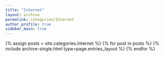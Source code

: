 ```yaml
---
title: "Internet"
layout: archive
permalink: categories/Internet
author_profile: true
sidebar_main: true
---
```


{% assign posts = site.categories.Internet %}
{% for post in posts %} {% include archive-single.html type=page.entries_layout %} {% endfor %}
